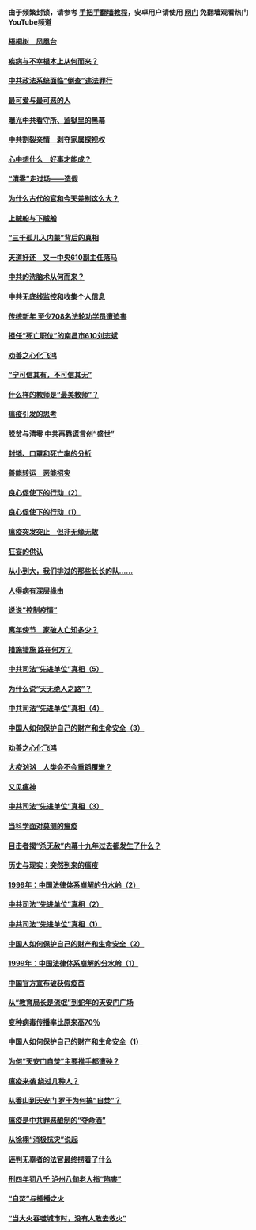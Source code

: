 #### 由于频繁封锁，请参考 [手把手翻墙教程](https://github.com/gfw-breaker/guides/wiki/)，安卓用户请使用 [网门](https://github.com/gfw-breaker/nogfw/blob/master/dl.md?t=03261100) 免翻墙观看热门YouTube频道 

#### [梧桐树　凤凰台](../pages/19/422442.md?t=03261100) 

#### [疾病与不幸根本上从何而来？](../pages/19/422438.md?t=03261100) 

#### [中共政法系统面临“倒查”违法罪行](../pages/19/422497.md?t=03261100) 

#### [最可爱与最可恶的人](../pages/19/422448.md?t=03261100) 

#### [曝光中共看守所、监狱里的黑幕](../pages/19/422390.md?t=03261100) 

#### [中共割裂亲情　剥夺家属探视权](../pages/19/422364.md?t=03261100) 

#### [心中想什么　好事才能成？](../pages/19/422318.md?t=03261100) 

#### [“清零”走过场——造假](../pages/19/422306.md?t=03261100) 

#### [为什么古代的官和今天差别这么大？](../pages/19/422228.md?t=03261100) 

#### [上贼船与下贼船](../pages/19/422276.md?t=03261100) 

#### [“三千孤儿入内蒙”背后的真相](../pages/19/422229.md?t=03261100) 

#### [天道好还　又一中央610副主任落马](../pages/19/422155.md?t=03261100) 

#### [中共的洗脑术从何而来？](../pages/19/422154.md?t=03261100) 

#### [中共无底线监控和收集个人信息](../pages/19/422039.md?t=03261100) 

#### [传统新年 至少708名法轮功学员遭迫害](../pages/19/421946.md?t=03261100) 

#### [担任“死亡职位”的南昌市610刘志斌](../pages/19/421957.md?t=03261100) 

#### [劝善之心化飞鸿](../pages/19/421164.md?t=03261100) 

#### [“宁可信其有，不可信其无”](../pages/19/421691.md?t=03261100) 

#### [什么样的教师是“最美教师”？](../pages/19/421755.md?t=03261100) 

#### [瘟疫引发的思考](../pages/19/421594.md?t=03261100) 

#### [脱贫与清零 中共再靠谎言创“盛世”](../pages/19/421590.md?t=03261100) 

#### [封锁、口罩和死亡率的分析](../pages/19/421495.md?t=03261100) 

#### [善能转运　恶能招灾](../pages/19/421334.md?t=03261100) 

#### [良心促使下的行动（2）](../pages/19/421361.md?t=03261100) 

#### [良心促使下的行动（1）](../pages/19/421302.md?t=03261100) 

#### [瘟疫突发突止　但非无缘无故](../pages/19/421281.md?t=03261100) 

#### [狂妄的供认](../pages/19/421199.md?t=03261100) 

#### [从小到大，我们排过的那些长长的队……](../pages/19/421243.md?t=03261100) 

#### [人得病有深层缘由](../pages/19/420864.md?t=03261100) 

#### [说说“控制疫情”](../pages/19/420831.md?t=03261100) 

#### [离年傍节　家破人亡知多少？](../pages/19/420563.md?t=03261100) 

#### [措施错施  路在何方？](../pages/19/420076.md?t=03261100) 

#### [中共司法“先进单位”真相（5）](../pages/19/419453.md?t=03261100) 

#### [为什么说“天无绝人之路”？](../pages/19/419618.md?t=03261100) 

#### [中共司法“先进单位”真相（4）](../pages/19/419452.md?t=03261100) 

#### [中国人如何保护自己的财产和生命安全（3）](../pages/19/419405.md?t=03261100) 

#### [劝善之心化飞鸿](../pages/19/418758.md?t=03261100) 

#### [大疫汹汹　人类会不会重蹈覆辙？](../pages/19/419691.md?t=03261100) 

#### [又见瘟神](../pages/19/419225.md?t=03261100) 

#### [中共司法“先进单位”真相（3）](../pages/19/419451.md?t=03261100) 

#### [当科学面对莫测的瘟疫](../pages/19/419625.md?t=03261100) 

#### [目击者揭“杀无赦”内幕十九年过去都发生了什么？](../pages/19/419617.md?t=03261100) 

#### [历史与现实：突然到来的瘟疫](../pages/19/419619.md?t=03261100) 

#### [1999年：中国法律体系崩解的分水岭（2）](../pages/19/419455.md?t=03261100) 

#### [中共司法“先进单位”真相（2）](../pages/19/419450.md?t=03261100) 

#### [中共司法“先进单位”真相（1）](../pages/19/419449.md?t=03261100) 

#### [中国人如何保护自己的财产和生命安全（2）](../pages/19/419404.md?t=03261100) 

#### [1999年：中国法律体系崩解的分水岭（1）](../pages/19/419454.md?t=03261100) 

#### [中国官方宣布破获假疫苗](../pages/19/419504.md?t=03261100) 

#### [从“教育局长是流氓”到蛇年的天安门广场](../pages/19/419470.md?t=03261100) 

#### [变种病毒传播率比原来高70％](../pages/19/419456.md?t=03261100) 

#### [中国人如何保护自己的财产和生命安全（1）](../pages/19/419403.md?t=03261100) 

#### [为何“天安门自焚”主要推手都遭殃？](../pages/19/419348.md?t=03261100) 

#### [瘟疫来袭 绕过几种人？](../pages/19/419349.md?t=03261100) 

#### [从香山到天安门 罗干为何搞“自焚”？](../pages/19/419270.md?t=03261100) 

#### [瘟疫是中共罪恶酿制的“夺命酒”](../pages/19/419223.md?t=03261100) 

#### [从徐栩“消极抗灾”说起](../pages/19/419224.md?t=03261100) 

#### [诬判无辜者的法官最终捞着了什么](../pages/19/419268.md?t=03261100) 

#### [刑四年罚八千 泸州八旬老人指“陷害”](../pages/19/419232.md?t=03261100) 

#### [“自焚”与插播之火](../pages/19/419226.md?t=03261100) 

#### [“当大火吞噬城市时，没有人敢去救火”](../pages/19/419077.md?t=03261100) 

